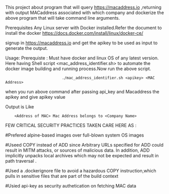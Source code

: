 This project about program that will query https://macaddress.io ,returning with output MACaddress associated with which company and dockerize the above program that will take command line arguments.

Prerequisites
Any Linux server with Docker installed.Refer the document to install the docker https://docs.docker.com/install/linux/docker-ce/

signup in https://macaddress.io and get the apikey to be used as input to generate the output.

Usage:
Prerequiste : Must have docker and linux OS of any latest version.
Here having Shell script <mac_address_identifier.sh> to automate the docker image building and running process.Now run the above script.

                             ./mac_address_identifier.sh <apikey> <MAC Address>  

   when you run above command after passing api_key and Macaddress the apikey and give apikey value 
     
   Output is Like
   
		<Address of MAC> Mac Address belongs to <Company Name>

FEW CRITICAL SECURITY PRACTICES TAKEN CARE HERE AS : 

#Prefered alpine-based images over full-blown system OS images

#Useed COPY instead of ADD since Arbitrary URLs specified for ADD could result in MITM attacks, or sources of malicious data. 
In addition, ADD implicitly unpacks local archives which may not be expected and result in path traversal .

#Used a .dockerignore file to avoid a hazardous COPY instruction,which pulls in sensitive files that are part of the build context

#Usied api-key as security authetication on fetching MAC data 

